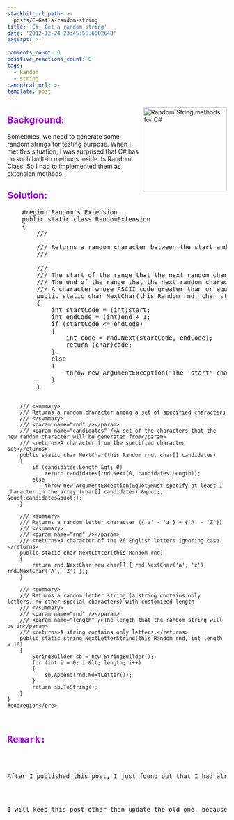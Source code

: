 ```yaml
---
stackbit_url_path: >-
  posts/C-Get-a-random-string
title: 'C#: Get a random string'
date: '2012-12-24 23:45:56.6602648'
excerpt: >-
  
comments_count: 0
positive_reactions_count: 0
tags: 
  - Random
  - string
canonical_url: >-
template: post
---
```

<p><a href="http://zizhujy.com/blog/image.axd?picture=image_611.png"><img style="background-image: none; border-right-width: 0px; padding-left: 0px; padding-right: 0px; display: inline; float: right; border-top-width: 0px; border-bottom-width: 0px; margin-left: 0px; border-left-width: 0px; margin-right: 0px; padding-top: 0px" title="Random String methods for C#" border="0" alt="Random String methods for C#" align="right" src="http://zizhujy.com/blog/image.axd?picture=image_thumb_300.png" width="192" height="192" /></a></p>  <h2><font color="#9b00d3">Background:</font></h2>  <p>Sometimes, we need to generate some random strings for testing purpose. When I met this situation, I was surprised that C# has no such built-in methods inside its Random Class. So I had to implemented them as extension methods.</p>  <h2><font color="#9b00d3">Solution:</font></h2>  <pre class="brush: csharp">    #region Random's Extension
    public static class RandomExtension
    {
        /// <summary>
        /// Returns a random character between the start and end characters specified
        /// </summary>
        /// <param name="rnd" /></param>
        /// <param name="start" />The start of the range that the next random character will be generated from</param>
        /// <param name="end" />The end of the range that the next random character will be generated from</param>
        /// <returns>A character whose ASCII code greater than or equal to the start's and less than or equal to the end's</returns>
        public static char NextChar(this Random rnd, char start = 'a', char end = 'z')
        {
            int startCode = (int)start;
            int endCode = (int)end + 1;
            if (startCode &lt;= endCode)
            {
                int code = rnd.Next(startCode, endCode);
                return (char)code;
            }
            else
            {
                throw new ArgumentException(&quot;The 'start' character can NOT be greater than the 'end' charcater&quot;, &quot;start&quot;);
            }
        }

        /// <summary>
        /// Returns a random character among a set of specified characters
        /// </summary>
        /// <param name="rnd" /></param>
        /// <param name="candidates" />A set of the characters that the new random character will be generated from</param>
        /// <returns>A character from the specified character set</returns>
        public static char NextChar(this Random rnd, char[] candidates)
        {
            if (candidates.Length &gt; 0)
                return candidates[rnd.Next(0, candidates.Length)];
            else
                throw new ArgumentException(&quot;Must specify at least 1 character in the array (char[] candidates).&quot;, &quot;candidates&quot;);
        }

        /// <summary>
        /// Returns a random letter character ({'a' - 'z'} + {'A' - 'Z'})
        /// </summary>
        /// <param name="rnd" /></param>
        /// <returns>A character of the 26 English letters ignoring case.</returns>
        public static char NextLetter(this Random rnd)
        {
            return rnd.NextChar(new char[] { rnd.NextChar('a', 'z'), rnd.NextChar('A', 'Z') });
        }

        /// <summary>
        /// Returns a random letter string (a string contains only letters, no other special characters) with customized length
        /// </summary>
        /// <param name="rnd" /></param>
        /// <param name="length" />The length that the random string will be in</param>
        /// <returns>A string contains only letters.</returns>
        public static string NextLetterString(this Random rnd, int length = 10)
        {
            StringBuilder sb = new StringBuilder();
            for (int i = 0; i &lt; length; i++)
            {
                sb.Append(rnd.NextLetter());
            }
            return sb.ToString();
        }
    }
    #endregion</pre>

<h2><font color="#9b00d3">Remark:</font></h2>

<p>After I published this post, I just found out that I had already posted this one half a year ago which I totally forgot, and I was amazed by their similarities. The words I used in these 2 posts are almost the same! That indicates I hadn't changed a lot in recent half year. :)</p>

<p>I will keep this post other than update the old one, because I think the similarity is very interesting.</p>